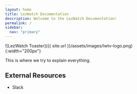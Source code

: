 ```yaml
---
layout: home
title: LezWatch Documentation
description: Welcome to the LezWatch Documentation!
permalink: /
sidebar:
  nav: "primary"
---
```


![LezWatch Toaster]({{ site.url }}/assets/images/lwtv-logo.png){:width="200px"}

This is where we try to explain everything.

## External Resources

* Slack
